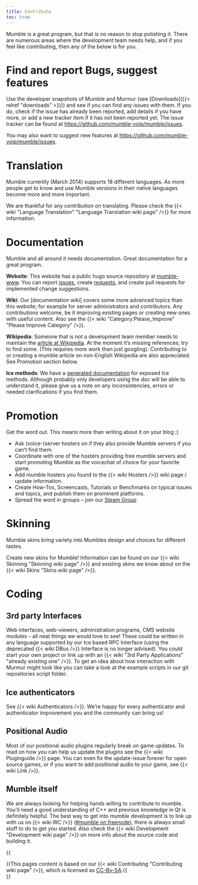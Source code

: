 ```yaml
---
title: Contribute
toc: true
---
```


Mumble is a great program, but that is no reason to stop polishing it. There are numerous areas where the development team needs help, and if you feel like contributing, then any of the below is for you.

# Find and report Bugs, suggest features

Use the developer snapshots of Mumble and Murmur (see [Downloads]({{< relref "downloads" >}})) and see if you can find any issues with them. If you do, check if the issue has already been reported, add details if you have more, or add a new tracker item if it has not been reported yet. The issue tracker can be found at https://github.com/mumble-voip/mumble/issues.

You may also want to suggest new features at https://github.com/mumble-voip/mumble/issues. 

# Translation

Mumble currently (March 2014) supports 18 different languages. As more people get to know and use Mumble versions in their native languages become more and more important.

We are thankful for any contribution on translating. Please check the {{< wiki "Language Translation" "Language Translation wiki page" />}} for more information.

# Documentation

Mumble and all around it needs documentation. Great documentation for a great program.

**Website**: This website has a public hugo source repository at [mumble-www](https://github.com/mumble-voip/mumble-www). You can report [issues](https://github.com/mumble-voip/mumble-www/issues), create [requests](https://github.com/mumble-voip/mumble-www/issues), and create pull requests for implemented change suggestions.

**Wiki**: Our [documentation wiki] covers some more advanced topics than this website; for example for server administrators and contributors. Any contributions welcome, be it improving existing pages or creating new ones with useful content. Also see the {{< wiki "Category:Please_Improve" "Please Improve Category" />}}.

**Wikipedia**: Someone that is not a development team member needs to maintain the [article at Wikipedia](https://en.wikipedia.org/wiki/Mumble_%28software%29). At the moment it’s missing references; try to find some. (This requires more work than just googling). Contributing to or creating a mumble article on non-English Wikipedia are also appreciated. See Promotion section below.

**Ice methods**: We have a [generated documentation](http://mumble.sourceforge.net/slice/) for exposed Ice methods. Although probably only developers using the doc will be able to understand it, please give us a note on any inconsistencies, errors or needed clarifications if you find them.

# Promotion

Get the word out. This means more than writing about it on your blog ;)

* Ask (voice-)server hosters on if they also provide Mumble servers if you can’t find them.
* Coordinate with one of the hosters providing free mumble servers and start promoting Mumble as the voicechat of choice for your favorite game.
* Add mumble hosters you found to the {{< wiki Hosters />}} wiki page / update information.
* Create How-Tos, Screencasts, Tutorials or Benchmarks on typical issues and topics, and publish them on prominent platforms.
* Spread the word in groups – join our [Steam Group](https://steamcommunity.com/groups/Mumble_VoIP)

# Skinning

Mumble skins bring variety into Mumbles design and choices for different tastes.

Create new skins for Mumble! Information can be found on our {{< wiki Skinning "Skinning wiki page" />}} and existing skins we know about on the {{< wiki Skins "Skins wiki page" />}}.

# Coding

## 3rd party Interfaces

Web interfaces, web-viewers, administration programs, CMS website modules – all neat things we would love to see! These could be written in any language supported by our Ice based RPC Interface (using the deprecated {{< wiki DBus />}} Interface is no longer advised). You could start your own project or link up with an {{< wiki "3rd Party Applications" "already existing one" />}}. To get an idea about how interaction with Murmur might look like you can take a look at the example scripts in our git repositories script folder.

## Ice authenticators

See {{< wiki Authenticators />}}. We’re happy for every authenticator and authenticator improvement you and the community can bring us!

## Positional Audio

Most of our positional audio plugins regularly break on game updates. To read on how you can help us update the plugins see the {{< wiki Pluginguide />}} page. You can even fix the update-issue forever for open source games, or if you want to add positional audio to your game, see {{< wiki Link />}}.

## Mumble itself

We are always looking for helping hands willing to contribute to mumble. You'll need a good understanding of C++ and previous knowledge in Qt is definitely helpful. The best way to get into mumble development is to link up with us on {{< wiki IRC />}} ([#mumble on freenode](irc://chat.freenode.net/mumble)), there is always small stuff to do to get you started. Also check the {{< wiki Development "Development wiki page" />}} on more info about the source code and building it.

{{<aside>}}This pages content is based on our {{< wiki Contributing "Contributing wiki page" />}}, which is licensed as [CC-By-SA](http://creativecommons.org/licenses/by-sa/2.5/).{{</aside>}}
